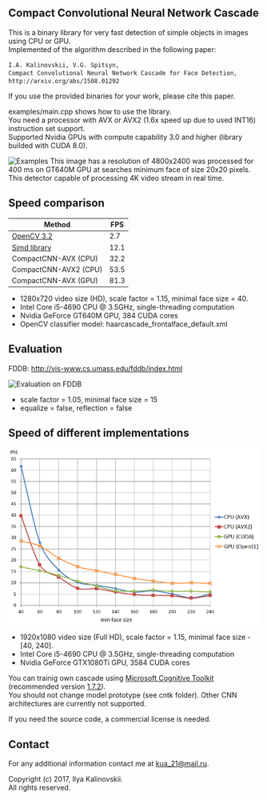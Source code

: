 ﻿## Compact Convolutional Neural Network Cascade ##

This is a binary library for very fast detection of simple objects in images using CPU or GPU.<br>
Implemented of the algorithm described in the following paper:

	I.A. Kalinovskii, V.G. Spitsyn,
	Compact Convolutional Neural Network Cascade for Face Detection,
	http://arxiv.org/abs/1508.01292

If you use the provided binaries for your work, please cite this paper. 

examples/main.cpp shows how to use the library.<br>
You need a processor with AVX or AVX2 (1.6x speed up due to used INT16) instruction set support.<br>
Supported Nvidia GPUs with compute capability 3.0 and higher (library builded with CUDA 8.0).<br>

![Examples](/test_images/7.jpg_result.jpg "Detection example")
This image has a resolution of 4800x2400 was processed for 400 ms on GT640M GPU at searches minimum face of size 20x20 pixels. This detector capable of processing 4K video stream in real time.<br>

Speed comparison
-------------

| Method | FPS |
| ------ | ------ |
| [OpenCV 3.2](http://opencv.org/) | 2.7 |
| [Simd library](https://github.com/ermig1979/Simd) | 12.1 |
| CompactCNN-AVX (CPU) | 32.2 |
| CompactCNN-AVX2 (CPU) | 53.5 |
| CompactCNN-AVX (GPU) | 81.3 |

* 1280x720 video size (HD), scale factor = 1.15, minimal face size = 40.
* Intel Core i5-4690 CPU @ 3.5GHz, single-threading computation
* Nvidia GeForce GT640M GPU, 384 CUDA cores
* OpenCV classifier model: haarcascade_frontalface_default.xml	

Evaluation
-------------
FDDB: http://vis-www.cs.umass.edu/fddb/index.html

![Evaluation on FDDB](FDDB-results.png "Evaluation on FDDB")

* scale factor = 1.05, minimal face size = 15
* equalize = false, reflection = false

Speed of different implementations
-------------

![Speed of different implementations](speed-test.png "Speed of different implementations")

* 1920x1080 video size (Full HD), scale factor = 1.15, minimal face size - [40, 240].
* Intel Core i5-4690 CPU @ 3.5GHz, single-threading computation
* Nvidia GeForce GTX1080Ti GPU, 3584 CUDA cores

You can trainig own cascade using [Microsoft Cognitive Toolkit](https://github.com/Microsoft/CNTK) (recommended version [1.7.2](https://github.com/Microsoft/CNTK/releases/tag/v1.7.2)).<br>
You should not change model prototype (see cntk folder). Other CNN architectures are currently not supported.<br>

If you need the source code, a commercial license is needed.

## Contact

For any additional information contact me at <kua_21@mail.ru>.

Copyright (c) 2017, Ilya Kalinovskii.<br>
All rights reserved.